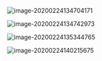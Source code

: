 ![image-20200224134704171](C:\Users\student\AppData\Roaming\Typora\typora-user-images\image-20200224134704171.png)



![image-20200224134742973](C:\Users\student\AppData\Roaming\Typora\typora-user-images\image-20200224134742973.png)

![image-20200224135344765](C:\Users\student\AppData\Roaming\Typora\typora-user-images\image-20200224135344765.png)

![image-20200224140215675](C:\Users\student\AppData\Roaming\Typora\typora-user-images\image-20200224140215675.png)
